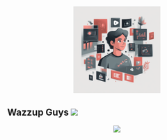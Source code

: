 <div id="header" align="center">
  <img src="https://github.com/Arsen-Kotsba/Arsen-Kotsba/blob/main/Software-Engineer-Surrounded-by-Programming-Icons_4Xahw.png" width="200"/>
</div>

## Wazzup Guys <img src="https://media.giphy.com/media/hvRJCLFzcasrR4ia7z/giphy.gif" width="30px"/>

<div id="header" align="center">
  <img src="https://i.giphy.com/media/v1.Y2lkPTc5MGI3NjExd2x3d211eHJvY21ubjU5d3hwcG41NGZvd29mcml5YjhhbHBtZWNwbSZlcD12MV9pbnRlcm5hbF9naWZfYnlfaWQmY3Q9Zw/CcwLAV11cALh3OuEJ5/giphy.gif" width="150"/>
</div>
<div id="header" align="center">
  <img src="https://komarev.com/ghpvc/?username=Arsen-Kotsba&style=flat-square&color=blue" alt=""/>
</div>
<!--
**Arsen-Kotsba/Arsen-Kotsba** is a ✨ _special_ ✨ repository because its `README.md` (this file) appears on your GitHub profile.

Here are some ideas to get you started:

- 🔭 I’m currently working on ...
- 🌱 I’m currently learning ...
- 👯 I’m looking to collaborate on ...
- 🤔 I’m looking for help with ...
- 💬 Ask me about ...
- 📫 How to reach me: ...
- 😄 Pronouns: ...
- ⚡ Fun fact: ...
-->
